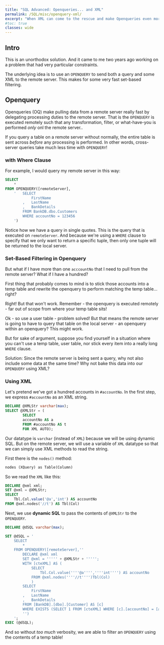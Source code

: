 ```yaml
---
title: "SQL Advanced: Openqueries... and XML"
permalink: /SQL/misc/openquery-xml/
excerpt: "When XML can come to the rescue and make Openqueries even more fun in SQL"
#toc: true
classes: wide
---
```


## Intro

This is an unorthodox solution. And it came to me two years ago working on a problem that had very particular constraints.

The underlying idea is to use an `OPENQUERY` to send both a query and some XML to the remote server.
This makes for some very fast set-based filtering.

## Openquery

Openqueries (OQ) make pulling data from a remote server really fast by delegating processing duties to the remote server.
That is the `OPENQUERY` is executed remotely such that any transformation, filter, or what-have-you is performed _only_ onl the remote server..

If you query a table on a remote server without normally, the entire table is sent across _before_ any processing is performed. 
In other words, cross-server queries take much less time with `OPENQUERY`!

### with Where Clause

For example, I would query my remote server in this way:

```sql
SELECT
	*
FROM OPENQUERY([remoteServer],
	'	SELECT 
			FirstName
		,	LastName
		,	BankDetails 
		FROM BankDB.dbo.Customers 
		WHERE accountNo = 123456
	')
```

Notice how we have a query in single quotes. This is the query that is executed on `remoteServer`.
And because we're using a `WHERE` clause to specify that we only want to return a specific tuple, then only one tuple will be returned to the local server.

### Set-Based Filtering in Openquery

But what if I have more than one `acccountNo` that I need to pull from the remote server? 
What if I have a hundred?

First thing that probably comes to mind is to stick those accounts into a temp table and rewrite the openquery to perform matching the temp table... right?

Right! But that won't work. Remember - the openquery is executed remotely - far out of scope from where your temp table sits!

Ok - so use a user table - problem solved!
But that means the remote server is going to have to query that table on the local server - an openquery within an openquery?
This might work.

But for sake of argument, suppose you find yourself in a situation where you can't use a temp table, user table, nor stick every item into a really long `WHERE` clause.

Solution: Since the remote server is being sent a query, why not also include some data at the same time?
Why not bake this data into our `OPENQUERY` using XML?

### Using XML

Let's pretend we've got a hundred accounts in `#accountNo`.
In the first step, we express `#accountNo` as an XML string.

```sql
DECLARE @XMLStr varchar(max);
SELECT @XMLStr = (
		SELECT 
		accountNo AS a 
		FROM #accountNo AS t	 
		FOR XML AUTO);
```
Our datatype is `varchar` (instead of `XML`) because we will be using dynamic SQL.
But on the remote server, we will use a variable of `XML` datatype so that we can simply use XML methods to read the string.

First there is the `nodes()` method:

```xml
nodes (XQuery) as Table(Column)
```

So we read the `XML` like this:

```sql
DECLARE @xml xml;
SET @xml = @XMLStr;
SELECT
	Tbl.Col.value('@a','int') AS accountNo
FROM @xml.nodes('//t') AS Tbl(Col)
```

Next, we use  __dynamic SQL__ to pass the contents of  `@XMLStr` to the `OPENQUERY`.

```sql
DECLARE @dSQL varchar(max);

SET @dSQL = '
	SELECT 
		*
	FROM OPENQUERY([remoteServer],''
		DECLARE @xml xml
		SET @xml = ''''' + @XMLStr + ''''';
		WITH [cteXML] AS (
			SELECT
				Tbl.Col.value(''''@a'''',''''int'''') AS accountNo
			FROM @xml.nodes(''''//t'''')Tbl(Col)
			)
		SELECT
			FirstName
		,	LastName
		,	BankDetails
		FROM [BankDB].[dbo].[Customer] AS [c]
		WHERE EXISTS (SELECT 1 FROM [cteXML] WHERE [c].[accountNo] = [accountNo]
		'')
	';
EXEC (@dSQL);
```

And so without _too much_ verbosity, we are able to filter an `OPENQUERY` using the contents of a temp table!


